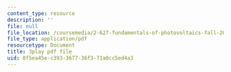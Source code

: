 ```yaml
---
content_type: resource
description: ''
file: null
file_location: /coursemedia/2-627-fundamentals-of-photovoltaics-fall-2013/0f5ea45ec393367736f371a0cc5ed4a3_c4jP3XCZ4Sw.pdf
file_type: application/pdf
resourcetype: Document
title: 3play pdf file
uid: 0f5ea45e-c393-3677-36f3-71a0cc5ed4a3
---
```

